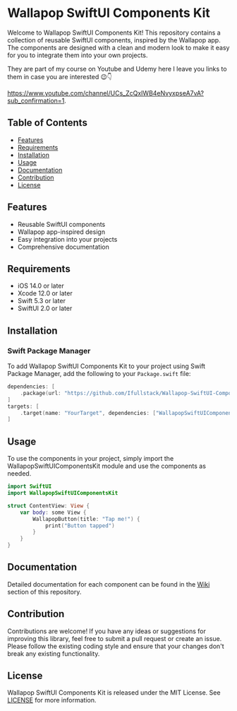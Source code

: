 # Wallapop SwiftUI Components Kit

Welcome to Wallapop SwiftUI Components Kit! This repository contains a collection of reusable SwiftUI components, inspired by the Wallapop app. The components are designed with a clean and modern look to make it easy for you to integrate them into your own projects.

They are part of my course on Youtube and Udemy here I leave you links to them in case you are interested 😉👇

https://www.youtube.com/channel/UCs_ZcQxIWB4eNvyxpseA7vA?sub_confirmation=1.

## Table of Contents

- [Features](#features)
- [Requirements](#requirements)
- [Installation](#installation)
- [Usage](#usage)
- [Documentation](#documentation)
- [Contribution](#contribution)
- [License](#license)

## Features

- Reusable SwiftUI components
- Wallapop app-inspired design
- Easy integration into your projects
- Comprehensive documentation

## Requirements

- iOS 14.0 or later
- Xcode 12.0 or later
- Swift 5.3 or later
- SwiftUI 2.0 or later

## Installation

### Swift Package Manager

To add Wallapop SwiftUI Components Kit to your project using Swift Package Manager, add the following to your `Package.swift` file:

```swift
dependencies: [
    .package(url: "https://github.com/Ifullstack/Wallapop-SwiftUI-Components-Kit.git", .upToNextMajor(from: "1.0.0"))
]
targets: [
    .target(name: "YourTarget", dependencies: ["WallapopSwiftUIComponentsKit"])
]
```
## Usage
To use the components in your project, simply import the WallapopSwiftUIComponentsKit module and use the components as needed.

```swift
import SwiftUI
import WallapopSwiftUIComponentsKit

struct ContentView: View {
    var body: some View {
        WallapopButton(title: "Tap me!") {
            print("Button tapped")
        }
    }
}
```
## Documentation

Detailed documentation for each component can be found in the [Wiki](https://github.com/Ifullstack/Wallapop-SwiftUI-Components-Kit/wiki) section of this repository.

## Contribution

Contributions are welcome! If you have any ideas or suggestions for improving this library, feel free to submit a pull request or create an issue. Please follow the existing coding style and ensure that your changes don't break any existing functionality.

## License

Wallapop SwiftUI Components Kit is released under the MIT License. See [LICENSE](LICENSE) for more information.













